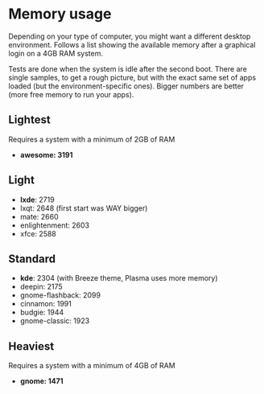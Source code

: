 # Memory usage

Depending on your type of computer, you might want a different desktop environment.
Follows a list showing the available memory after a graphical login on a 4GB RAM system.

Tests are done when the system is idle after the second boot. There are single samples, to get a rough picture, but with the exact same set of apps loaded (but the environment-specific ones). Bigger numbers are better (more free memory to run your apps).

## Lightest

Requires a system with a minimum of 2GB of RAM

- **awesome: 3191**

## Light

- **lxde**: 2719
- lxqt: 2648 (first start was WAY bigger)
- mate: 2660
- enlightenment: 2603
- xfce: 2588

## Standard

- **kde**: 2304 (with Breeze theme, Plasma uses more memory)
- deepin: 2175
- gnome-flashback: 2099
- cinnamon: 1991
- budgie: 1944
- gnome-classic: 1923

## Heaviest

Requires a system with a minimum of 4GB of RAM

- **gnome: 1471**
